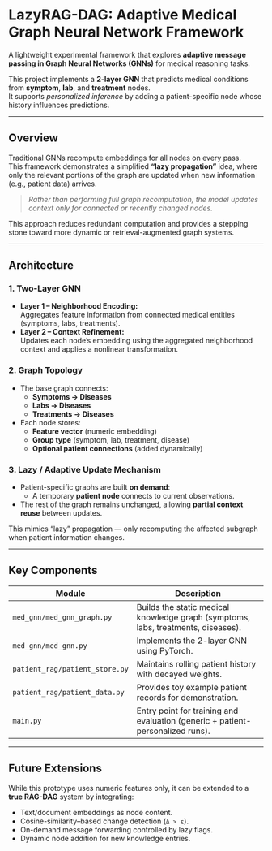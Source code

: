 # LazyRAG-DAG: Adaptive Medical Graph Neural Network Framework

A lightweight experimental framework that explores **adaptive message passing in Graph Neural Networks (GNNs)** for medical reasoning tasks.

This project implements a **2-layer GNN** that predicts medical conditions from **symptom**, **lab**, and **treatment** nodes.  
It supports *personalized inference* by adding a patient-specific node whose history influences predictions.

---

## Overview

Traditional GNNs recompute embeddings for all nodes on every pass.  
This framework demonstrates a simplified **“lazy propagation”** idea, where only the relevant portions of the graph are updated when new information (e.g., patient data) arrives.

> *Rather than performing full graph recomputation, the model updates context only for connected or recently changed nodes.*

This approach reduces redundant computation and provides a stepping stone toward more dynamic or retrieval-augmented graph systems.

---

## Architecture

### 1. Two-Layer GNN
- **Layer 1 – Neighborhood Encoding:**  
  Aggregates feature information from connected medical entities (symptoms, labs, treatments).
- **Layer 2 – Context Refinement:**  
  Updates each node’s embedding using the aggregated neighborhood context and applies a nonlinear transformation.

### 2. Graph Topology
- The base graph connects:
  - **Symptoms → Diseases**
  - **Labs → Diseases**
  - **Treatments → Diseases**
- Each node stores:
  - **Feature vector** (numeric embedding)
  - **Group type** (symptom, lab, treatment, disease)
  - **Optional patient connections** (added dynamically)

### 3. Lazy / Adaptive Update Mechanism
- Patient-specific graphs are built **on demand**:
  - A temporary **patient node** connects to current observations.
- The rest of the graph remains unchanged, allowing **partial context reuse** between updates.

This mimics “lazy” propagation — only recomputing the affected subgraph when patient information changes.

---

## Key Components

| Module | Description |
|---------|--------------|
| `med_gnn/med_gnn_graph.py` | Builds the static medical knowledge graph (symptoms, labs, treatments, diseases). |
| `med_gnn/med_gnn.py` | Implements the 2-layer GNN using PyTorch. |
| `patient_rag/patient_store.py` | Maintains rolling patient history with decayed weights. |
| `patient_rag/patient_data.py` | Provides toy example patient records for demonstration. |
| `main.py` | Entry point for training and evaluation (generic + patient-personalized runs). |

---

## Future Extensions
While this prototype uses numeric features only, it can be extended to a **true RAG-DAG** system by integrating:
- Text/document embeddings as node content.
- Cosine-similarity–based change detection (`Δ > ε`).
- On-demand message forwarding controlled by lazy flags.
- Dynamic node addition for new knowledge entries.
